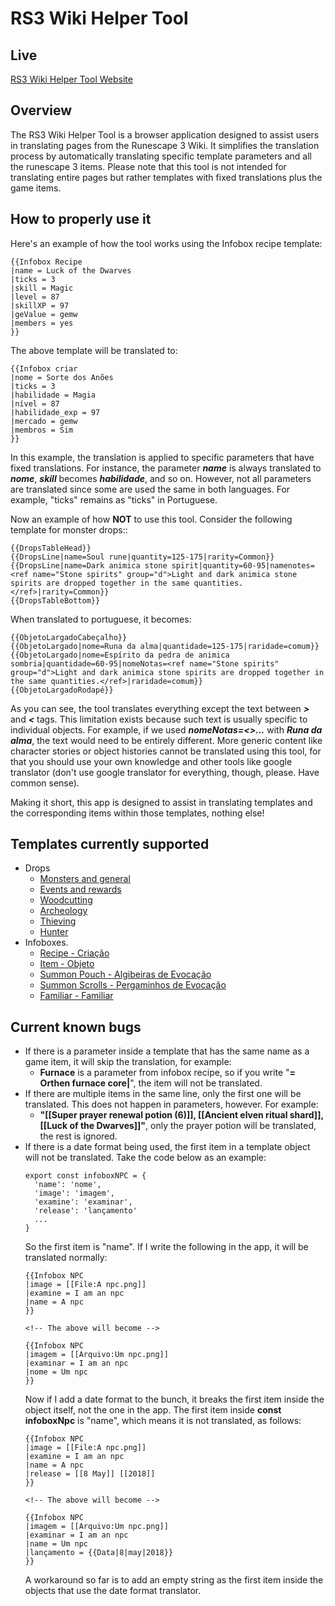 # RS3 Wiki Helper Tool

## Live 

[RS3 Wiki Helper Tool Website](https://lucianodlima.github.io/WikiDropTable/)

## Overview

The RS3 Wiki Helper Tool is a browser application designed to assist users in translating pages from the Runescape 3 Wiki. It simplifies the translation process by automatically translating specific template parameters and all the runescape 3 items. Please note that this tool is not intended for translating entire pages but rather templates with fixed translations plus the game items.


## How to properly use it

Here's an example of how the tool works using the Infobox recipe template:
```
{{Infobox Recipe
|name = Luck of the Dwarves
|ticks = 3
|skill = Magic
|level = 87
|skillXP = 97
|geValue = gemw
|members = yes
}}
```

The above template will be translated to:
```
{{Infobox criar
|nome = Sorte dos Anões
|ticks = 3
|habilidade = Magia
|nível = 87
|habilidade_exp = 97
|mercado = gemw
|membros = Sim
}}
```
In this example, the translation is applied to specific parameters that have fixed translations. For instance, the parameter **_name_** is always translated to **_nome_**, **_skill_** becomes **_habilidade_**, and so on. However, not all parameters are translated since some are used the same in both languages. For example, "ticks" remains as "ticks" in Portuguese.

Now an example of how **NOT** to use this tool. Consider the following template for monster drops::

```
{{DropsTableHead}}
{{DropsLine|name=Soul rune|quantity=125-175|rarity=Common}}
{{DropsLine|name=Dark animica stone spirit|quantity=60-95|namenotes=<ref name="Stone spirits" group="d">Light and dark animica stone spirits are dropped together in the same quantities.</ref>|rarity=Common}}
{{DropsTableBottom}}
```

When translated to portuguese, it becomes:
```
{{ObjetoLargadoCabeçalho}}
{{ObjetoLargado|nome=Runa da alma|quantidade=125-175|raridade=comum}}
{{ObjetoLargado|nome=Espírito da pedra de animica sombria|quantidade=60-95|nomeNotas=<ref name="Stone spirits" group="d">Light and dark animica stone spirits are dropped together in the same quantities.</ref>|raridade=comum}}
{{ObjetoLargadoRodapé}}
```

As you can see, the tool translates everything except the text between **_>_** and **_<_** tags. This limitation exists because such text is usually specific to individual objects. For example, if we used **_nomeNotas=<>..._** with **_Runa da alma_**, the text would need to be entirely different. More generic content like character stories or object histories cannot be translated using this tool, for that you should use your own knowledge and other tools like google translator (don't use google translator for everything, though, please. Have common sense).

Making it short, this app is designed to assist in translating templates and the corresponding items within those templates, nothing else!

## Templates currently supported

- Drops
  * [Monsters and general](https://runescape.wiki/w/Template:DropsLine)
  * [Events and rewards](https://runescape.wiki/w/Template:DropsLineRW)
  * [Woodcutting](https://runescape.wiki/w/Template:DropsLineWC)
  * [Archeology](https://runescape.wiki/w/Template:DropsLineArch)
  * [Thieving](https://runescape.wiki/w/Template:DropsLineThiev)
  * [Hunter](https://runescape.wiki/w/Template:DropsLineHunt)
- Infoboxes. 
  * [Recipe - Criação](https://runescape.wiki/w/Template:Infobox_Recipe)
  * [Item - Objeto](https://runescape.wiki/w/Module:Infobox_Item)
  * [Summon Pouch - Algibeiras de Evocação](https://runescape.wiki/w/Template:Infobox_Summoning_pouch)
  * [Summon Scrolls - Pergaminhos de Evocação](https://runescape.wiki/w/Template:Infobox_Summoning_scroll)
  * [Familiar - Familiar](https://runescape.wiki/w/Template:Infobox_familiar)

## Current known bugs

- If there is a parameter inside a template that has the same name as a game item, it will skip the translation, for example:
  * **Furnace** is a parameter from infobox recipe, so if you write "**= Orthen furnace core|**", the item will not be translated.
- If there are multiple items in the same line, only the first one will be translated. This does not happen in parameters, however. For example:
  * **"[[Super prayer renewal potion (6)]], [[Ancient elven ritual shard]], [[Luck of the Dwarves]]"**, only the prayer potion will be translated, the rest is ignored.
- If there is a date format being used, the first item in a template object will not be translated. Take the code below as an example:
  ```
  export const infoboxNPC = {
    'name': 'nome',
    'image': 'imagem',
    'examine': 'examinar',
    'release': 'lançamento'
    ...
  }
  ```
  So the first item is "name". If I write the following in the app, it will be translated normally:
  ```
  {{Infobox NPC
  |image = [[File:A npc.png]]
  |examine = I am an npc
  |name = A npc
  }}

  <!-- The above will become -->

  {{Infobox NPC
  |imagem = [[Arquivo:Um npc.png]]
  |examinar = I am an npc
  |nome = Um npc
  }}
  ```
  Now if I add a date format to the bunch, it breaks the first item inside the object itself, not the one in the app. The first item inside **const infoboxNpc** is "name", which means it is not translated, as follows:
  ```
  {{Infobox NPC
  |image = [[File:A npc.png]]
  |examine = I am an npc
  |name = A npc
  |release = [[8 May]] [[2018]]
  }}

  <!-- The above will become -->

  {{Infobox NPC
  |imagem = [[Arquivo:Um npc.png]]
  |examinar = I am an npc
  |name = Um npc
  |lançamento = {{Data|8|may|2018}}
  }}
  ```
  A workaround so far is to add an empty string as the first item inside the objects that use the date format translator.
  
